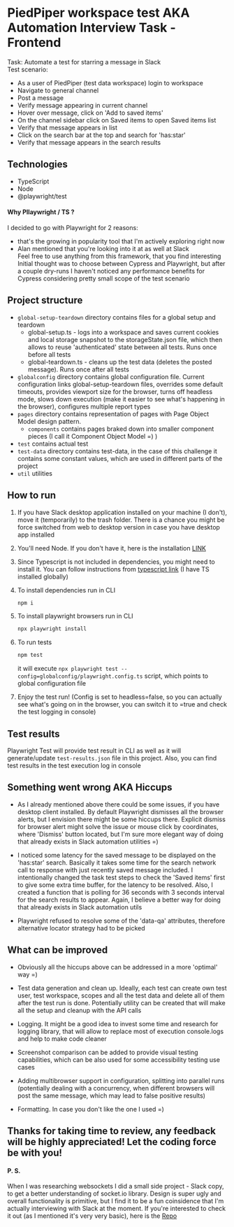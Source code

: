 # PiedPiper workspace test AKA Automation Interview Task - Frontend
Task: Automate a test for starring a message in Slack <br>
Test scenario:
 - As a user of PiedPiper (test data workspace) login to workspace
 - Navigate to general channel
 - Post a message
 - Verify message appearing in current channel
 - Hover over message, click on 'Add to saved items'
 - On the channel sidebar click on Saved items to open Saved items list
 - Verify that message appears in list
 - Click on the search bar at the top and search for 'has:star'
 - Verify that message appears in the search results
 
## Technologies
 - TypeScript
 - Node
 - @playwright/test
 
 #### Why Pllaywright / TS ?
 I decided to go with Playwright for 2 reasons:
 - that's the growing in popularity tool that I'm actively exploring right now
 - Alan mentioned that you're looking into it at as well at Slack <br>
 Feel free to use anything from this framework, that you find interesting 
 Initial thought was to choose between Cypress and Playwright, but after a couple dry-runs I haven't noticed any 
 performance benefits for Cypress considering pretty small scope of the test scenario
 
 ## Project structure
 - ```global-setup-teardown``` directory contains files for a global setup and teardown
    - global-setup.ts - logs into a workspace and saves current cookies and local storage snapshot to the storageState.json file, which then allows to reuse 'authenticated' state between all tests. Runs once before all tests
    - global-teardown.ts - cleans up the test data (deletes the posted message). Runs once after all tests
 - ```globalconfig``` directory contains global configuration file. Current configuration links global-setup-teardown files, overrides some default timeouts, provides viewport size for the browser, turns off headless mode, slows down execution (make it easier to see what's happening in the browser), configures multiple report types
 - ```pages``` directory contains representation of pages with Page Object Model design pattern.
    - ```components``` contains pages braked down into smaller component pieces (I call it Component Object Model =) )
 - ```test``` contains actual test
 - ```test-data``` directory contains test-data, in the case of this challenge it contains some constant values, which are used in different parts of the project
 - ```util``` utilities
 
 ## How to run
 1. If you have Slack desktop application installed on your machine (I don't), move it (temporarily) to the trash folder. There is a chance you might be force switched from web to desktop version in case you have desktop app installed
 
 2. You'll need Node. If you don't have it, here is the installation [LINK](https://nodejs.org/en/)
 
 3. Since Typescript is not included in dependencies, you might need to install it. You can follow instructions from [typescript link](https://www.typescriptlang.org/download) (I have TS installed globally)
 
 4. To install dependencies run in CLI
    ```bash
    npm i
    ```
    
 5. To install playwright browsers run in CLI
    ```bash
    npx playwright install
    ```
    
 6. To run tests 
    ```bash
    npm test
    ```
    it will execute ```npx playwright test --config=globalconfig/playwright.config.ts``` script, which points to global configuration file
    
 7. Enjoy the test run! (Config is set to headless=false, so you can actually see what's going on in the browser, you can switch it to =true and check the test logging in console)
 
 ## Test results
 Playwright Test will provide test result in CLI as well as it will generate/update ```test-results.json``` file in this project. Also, you can find test results in the test execution log in console
 
 ## Something went wrong AKA Hiccups
 - As I already mentioned above there could be some issues, if you have desktop client installed. By default Playwright 
 dismisses all the browser alerts, but I envision there might be some hiccups there. Explicit dismiss for browser alert 
 might solve the issue or mouse click by coordinates, where 'Dismiss' button located, but I'm sure more elegant way of
 doing that already exists in Slack automation utilities =)
 
 - I noticed some latency for the saved message to be displayed on the 'has:star' search. Basically it takes some time
 for the search network call to response with just recently saved message included. I intentionally changed the task test
 steps to check the 'Saved items' first to give some extra time buffer, for the latency to be resolved. Also, I created
 a function that is polling for 36 seconds with 3 seconds interval for the search results to appear. Again, I believe
 a better way for doing that already exists in Slack automation utils
 
 - Playwright refused to resolve some of the 'data-qa' attributes, therefore alternative locator strategy had to be picked
 
## What can be improved
- Obviously all the hiccups above can be addressed in a more 'optimal' way =)

- Test data generation and clean up. Ideally, each test can create own test user, test workspace, scopes and all the test data and delete all of them after the test run is done. Potentially utility can be created that will make all the setup and cleanup with the API calls

- Logging. It might be a good idea to invest some time and research for logging library, that will allow to replace
most of execution console.logs and help to make code cleaner

- Screenshot comparison can be added to provide visual testing capabilities, which can be also used for some accessibility testing use cases

- Adding multibrowser support in configuration, splitting into parallel runs (potentially dealing with a concurrency, when different browsers will post the same message, which may lead to false positive results)

- Formatting. In case you don't like the one I used =)

## Thanks for taking time to review, any feedback will be highly appreciated! Let the coding force be with you!

#### P. S.
When I was researching websockets I did a small side project - Slack copy, to get  a better understanding of socket.io library. 
Design is super ugly and overall functionality is primitive, but I find it to be a fun coinsidence that I'm actually interviewing with Slack at the moment. 
If you're interested to check it out (as I mentioned it's very very basic), here is the [Repo](https://github.com/MykeSelivanov/chat-chat)
 